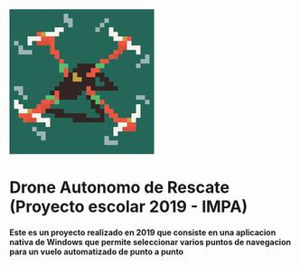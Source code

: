 <img src="https://raw.githubusercontent.com/rawqo/dar-windows-app/refs/heads/master/img/Drone.png">

# Drone Autonomo de Rescate (Proyecto escolar 2019 - IMPA)
#### Este es un proyecto realizado en 2019 que consiste en una aplicacion nativa de Windows que permite seleccionar varios puntos de navegacion para un vuelo automatizado de punto a punto

